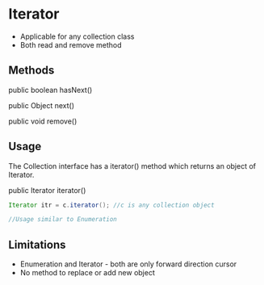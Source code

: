 # Iterator

- Applicable for any collection class
- Both read and remove method

## Methods

public boolean hasNext()

public Object next()

public void remove()

## Usage

The Collection interface has a iterator() method which returns an object of Iterator.

public Iterator iterator()

```java
Iterator itr = c.iterator(); //c is any collection object

//Usage similar to Enumeration
```

## Limitations

- Enumeration and Iterator - both are only forward direction cursor
- No method to replace or add new object
